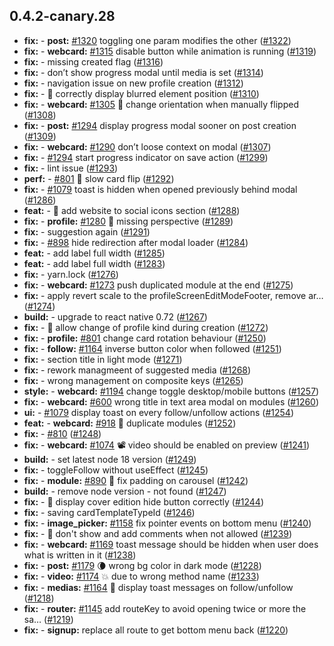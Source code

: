 ## 0.4.2-canary.28

* **fix:**  - **post:** [#1320](https://github.com/AzzappApp/azzapp/pull/1320) toggling one param modifies the other ([#1322](https://github.com/AzzappApp/azzapp/pull/1322))
* **fix:**  - **webcard:** [#1315](https://github.com/AzzappApp/azzapp/pull/1315) disable button while animation is running ([#1319](https://github.com/AzzappApp/azzapp/pull/1319))
* **fix:**  - missing created flag ([#1316](https://github.com/AzzappApp/azzapp/pull/1316))
* **fix:**  - don’t show progress modal until media is set ([#1314](https://github.com/AzzappApp/azzapp/pull/1314))
* **fix:**  - navigation issue on new profile creation ([#1312](https://github.com/AzzappApp/azzapp/pull/1312))
* **fix:**  - 🐛 correctly display blurred element position ([#1310](https://github.com/AzzappApp/azzapp/pull/1310))
* **fix:**  - **webcard:** [#1305](https://github.com/AzzappApp/azzapp/pull/1305) 💃 change orientation when manually flipped ([#1308](https://github.com/AzzappApp/azzapp/pull/1308))
* **fix:**  - **post:** [#1294](https://github.com/AzzappApp/azzapp/pull/1294) display progress modal sooner on post creation ([#1309](https://github.com/AzzappApp/azzapp/pull/1309))
* **fix:**  - **webcard:** [#1290](https://github.com/AzzappApp/azzapp/pull/1290) don’t loose context on modal ([#1307](https://github.com/AzzappApp/azzapp/pull/1307))
* **fix:**  - [#1294](https://github.com/AzzappApp/azzapp/pull/1294) start progress indicator on save action ([#1299](https://github.com/AzzappApp/azzapp/pull/1299))
* **fix:**  - lint issue ([#1293](https://github.com/AzzappApp/azzapp/pull/1293))
* **perf:**  - [#801](https://github.com/AzzappApp/azzapp/pull/801) 🐌 slow card flip ([#1292](https://github.com/AzzappApp/azzapp/pull/1292))
* **fix:**  - [#1079](https://github.com/AzzappApp/azzapp/pull/1079) toast is hidden when opened previously behind modal ([#1286](https://github.com/AzzappApp/azzapp/pull/1286))
* **feat:**  - 🎸 add website to social icons section ([#1288](https://github.com/AzzappApp/azzapp/pull/1288))
* **fix:**  - **profile:** [#1280](https://github.com/AzzappApp/azzapp/pull/1280) 💅 missing perspective ([#1289](https://github.com/AzzappApp/azzapp/pull/1289))
* **fix:**  - suggestion again ([#1291](https://github.com/AzzappApp/azzapp/pull/1291))
* **fix:**  - [#898](https://github.com/AzzappApp/azzapp/pull/898) hide redirection after modal loader ([#1284](https://github.com/AzzappApp/azzapp/pull/1284))
* **feat:**  - add label full width ([#1285](https://github.com/AzzappApp/azzapp/pull/1285))
* **feat:**  - add label full width ([#1283](https://github.com/AzzappApp/azzapp/pull/1283))
* **fix:**  - yarn.lock ([#1276](https://github.com/AzzappApp/azzapp/pull/1276))
* **fix:**  - **webcard:** [#1273](https://github.com/AzzappApp/azzapp/pull/1273) push duplicated module at the end ([#1275](https://github.com/AzzappApp/azzapp/pull/1275))
* **fix:**  - apply revert scale to the profileScreenEditModeFooter, remove ar… ([#1274](https://github.com/AzzappApp/azzapp/pull/1274))
* **build:**  - upgrade to react native 0.72 ([#1267](https://github.com/AzzappApp/azzapp/pull/1267))
* **fix:**  - 🐛 allow change of profile kind during creation ([#1272](https://github.com/AzzappApp/azzapp/pull/1272))
* **fix:**  - **profile:** [#801](https://github.com/AzzappApp/azzapp/pull/801) change card rotation behaviour ([#1250](https://github.com/AzzappApp/azzapp/pull/1250))
* **fix:**  - **follow:** [#1164](https://github.com/AzzappApp/azzapp/pull/1164) inverse button color when followed ([#1251](https://github.com/AzzappApp/azzapp/pull/1251))
* **fix:**  - section title in light mode ([#1271](https://github.com/AzzappApp/azzapp/pull/1271))
* **fix:**  - rework managmeent of suggested media ([#1268](https://github.com/AzzappApp/azzapp/pull/1268))
* **fix:**  - wrong management on composite keys ([#1265](https://github.com/AzzappApp/azzapp/pull/1265))
* **style:**  - **webcard:** [#1194](https://github.com/AzzappApp/azzapp/pull/1194) change toggle desktop/mobile buttons ([#1257](https://github.com/AzzappApp/azzapp/pull/1257))
* **fix:**  - **webcard:** [#600](https://github.com/AzzappApp/azzapp/pull/600) wrong title in text area modal on modules ([#1260](https://github.com/AzzappApp/azzapp/pull/1260))
* **ui:**  - [#1079](https://github.com/AzzappApp/azzapp/pull/1079) display toast on every follow/unfollow actions ([#1254](https://github.com/AzzappApp/azzapp/pull/1254))
* **feat:**  - **webcard:** [#918](https://github.com/AzzappApp/azzapp/pull/918) 👯 duplicate modules ([#1252](https://github.com/AzzappApp/azzapp/pull/1252))
* **fix:**  - [#810](https://github.com/AzzappApp/azzapp/pull/810) ([#1248](https://github.com/AzzappApp/azzapp/pull/1248))
* **fix:**  - **webcard:** [#1074](https://github.com/AzzappApp/azzapp/pull/1074) 📽️ video should be enabled on preview ([#1241](https://github.com/AzzappApp/azzapp/pull/1241))
* **build:**  - set latest node 18 version ([#1249](https://github.com/AzzappApp/azzapp/pull/1249))
* **fix:**  - toggleFollow without useEffect ([#1245](https://github.com/AzzappApp/azzapp/pull/1245))
* **fix:**  - **module:** [#890](https://github.com/AzzappApp/azzapp/pull/890) 💅 fix padding on carousel ([#1242](https://github.com/AzzappApp/azzapp/pull/1242))
* **build:**  - remove node version - not found ([#1247](https://github.com/AzzappApp/azzapp/pull/1247))
* **fix:**  - 🐛 display cover edition hide button correctly ([#1244](https://github.com/AzzappApp/azzapp/pull/1244))
* **fix:**  - saving cardTemplateTypeId ([#1246](https://github.com/AzzappApp/azzapp/pull/1246))
* **fix:**  - **image_picker:** [#1158](https://github.com/AzzappApp/azzapp/pull/1158) fix pointer events on bottom menu ([#1240](https://github.com/AzzappApp/azzapp/pull/1240))
* **fix:**  - 🐛 don't show and add comments when not allowed ([#1239](https://github.com/AzzappApp/azzapp/pull/1239))
* **fix:**  - **webcard:** [#1169](https://github.com/AzzappApp/azzapp/pull/1169) toast message should be hidden when user does what is written in it ([#1238](https://github.com/AzzappApp/azzapp/pull/1238))
* **fix:**  - **post:** [#1179](https://github.com/AzzappApp/azzapp/pull/1179) 🌘 wrong bg color in dark mode ([#1228](https://github.com/AzzappApp/azzapp/pull/1228))
* **fix:**  - **video:** [#1174](https://github.com/AzzappApp/azzapp/pull/1174) 💥 due to wrong method name ([#1233](https://github.com/AzzappApp/azzapp/pull/1233))
* **fix:**  - **medias:** [#1164](https://github.com/AzzappApp/azzapp/pull/1164) 💅 display toast messages on follow/unfollow ([#1218](https://github.com/AzzappApp/azzapp/pull/1218))
* **fix:**  - **router:** [#1145](https://github.com/AzzappApp/azzapp/pull/1145) add routeKey to avoid opening twice or more the sa… ([#1219](https://github.com/AzzappApp/azzapp/pull/1219))
* **fix:**  - **signup:** replace all route to get bottom menu back ([#1220](https://github.com/AzzappApp/azzapp/pull/1220))
